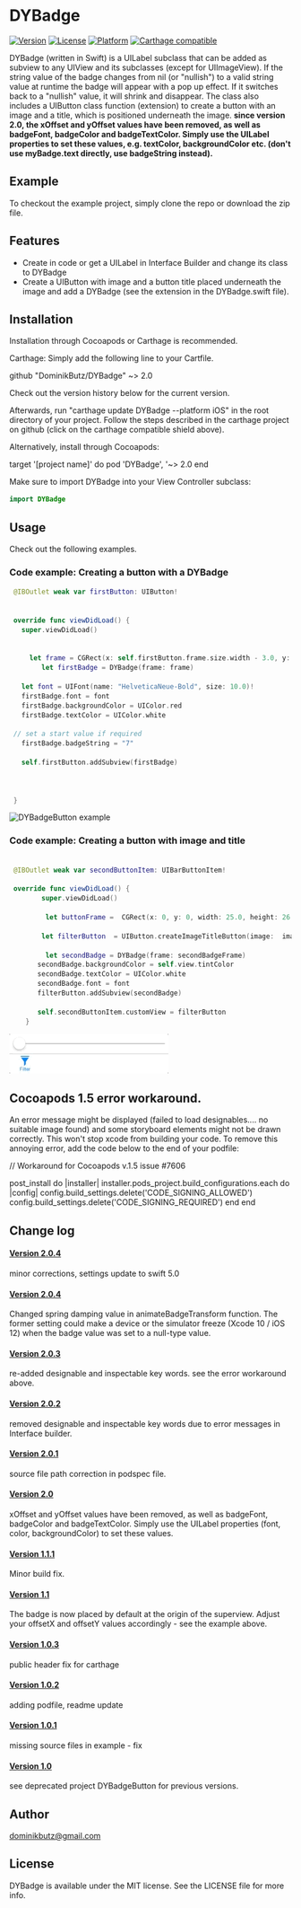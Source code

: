 # DYBadge

[![Version](https://img.shields.io/cocoapods/v/DYBadge.svg?style=flat)](http://cocoapods.org/pods/DYBadge)
[![License](https://img.shields.io/cocoapods/l/DYBadge.svg?style=flat)](http://cocoapods.org/pods/DYBadge)
[![Platform](https://img.shields.io/cocoapods/p/DYBadge.svg?style=flat)](http://cocoapods.org/pods/DYBadge)
[![Carthage compatible](https://img.shields.io/badge/Carthage-compatible-4BC51D.svg?style=flat)](https://github.com/Carthage/Carthage)


 DYBadge (written in Swift) is a UILabel subclass that can be added as subview to any UIView and its subclasses (except for UIImageView). If the string value of the badge changes from nil (or "nullish") to a valid string value at runtime the badge will appear with a pop up effect. If it switches back to a "nullish" value, it will shrink and disappear.
The class also includes a UIButton  class function (extension) to create a button with an image and a title, which is positioned underneath the image. 
**since version 2.0, the xOffset and yOffset values have been removed, as well as badgeFont, badgeColor and badgeTextColor. Simply use the UILabel properties to set these values, e.g. textColor, backgroundColor etc. (don't use myBadge.text directly, use badgeString instead).**

## Example

To checkout the example project, simply clone the repo or download the zip file. 

## Features

* Create in code or get a UILabel in Interface Builder and change its class to DYBadge 
* Create a UIButton with image and a button title placed underneath the image and add a DYBadge (see the extension in the DYBadge.swift file).

## Installation


Installation through Cocoapods or Carthage is recommended. 

Carthage: Simply add the following line to your Cartfile.

github "DominikButz/DYBadge" ~> 2.0

Check out the version history below for the current version.

Afterwards, run "carthage update DYBadge --platform iOS" in the root directory of your project. Follow the steps described in the carthage project on github (click on the carthage compatible shield above). 

Alternatively, install through Cocoapods:

target '[project name]' do
 	pod 'DYBadge', '~> 2.0
end

Make sure to import DYBadge into your View Controller subclass:

```Swift
import DYBadge
```

## Usage

Check out the following examples. 

### Code example: Creating a button with a DYBadge


```Swift
 @IBOutlet weak var firstButton: UIButton! 
 

 override func viewDidLoad() {
   super.viewDidLoad()
   

     let frame = CGRect(x: self.firstButton.frame.size.width - 3.0, y: -5.0, width: 8.0, height: 5.0)
        let firstBadge = DYBadge(frame: frame)
        
   let font = UIFont(name: "HelveticaNeue-Bold", size: 10.0)!   
   firstBadge.font = font
   firstBadge.backgroundColor = UIColor.red
   firstBadge.textColor = UIColor.white
   
 // set a start value if required
   firstBadge.badgeString = "7"
   
   self.firstButton.addSubview(firstBadge)

  
   
 }

```

![DYBadgeButton example](https://github.com/DominikButz/DYBadge.git/gitResources/DYBadgeExample1-small.gif "Badge Button example 1") 

### Code example: Creating a button with image and title

 
```Swift

 @IBOutlet weak var secondButtonItem: UIBarButtonItem!

 override func viewDidLoad() {
	    super.viewDidLoad()
	    
	     let buttonFrame =  CGRect(x: 0, y: 0, width: 25.0, height: 26.0)
    
        let filterButton  = UIButton.createImageTitleButton(image:  imageLiteral(resourceName: "filterButton"), title: "Filter", font: font, frame: buttonFrame, tintColor: self.view.tintColor)      // see extension
	        
		 let secondBadge = DYBadge(frame: secondBadgeFrame)
       secondBadge.backgroundColor = self.view.tintColor
       secondBadge.textColor = UIColor.white
       secondBadge.font = font
       filterButton.addSubview(secondBadge)

       self.secondButtonItem.customView = filterButton
	}
```
![DYBadgeButton example](./gitResources/DYBadgeExample2-small.gif "Badge Button example 2") 


## Cocoapods 1.5 error workaround. 
An error message might be displayed (failed to load designables.... no suitable image found) and some storyboard elements might not be drawn correctly. This won't stop xcode from building your code. To remove this annoying error, add the code below to the end of your podfile:

// Workaround for Cocoapods v.1.5 issue #7606

post_install do |installer|
    installer.pods_project.build_configurations.each do |config|
        config.build_settings.delete('CODE_SIGNING_ALLOWED')
        config.build_settings.delete('CODE_SIGNING_REQUIRED')
    end
end


## Change log
#### [Version 2.0.4](https://github.com/DominikButz/DYBadge/releases/tag/2.0.5)
minor corrections, settings update to swift 5.0 
#### [Version 2.0.4](https://github.com/DominikButz/DYBadge/releases/tag/2.0.4)
Changed spring damping value in animateBadgeTransform function. The former setting 
could make a device or the simulator freeze (Xcode 10 / iOS 12) when the badge value was set to a null-type value. 
#### [Version 2.0.3](https://github.com/DominikButz/DYBadge/releases/tag/2.0.3)
re-added designable and inspectable key words. see the error workaround above. 
#### [Version 2.0.2](https://github.com/DominikButz/DYBadge/releases/tag/2.0.2)
removed designable and inspectable key words due to error messages in Interface builder. 
#### [Version 2.0.1](https://github.com/DominikButz/DYBadge/releases/tag/2.0.1)
source file path correction in podspec file.
#### [Version 2.0](https://github.com/DominikButz/DYBadge/releases/tag/2.0)
xOffset and yOffset values have been removed, as well as badgeFont, badgeColor and badgeTextColor. Simply use the UILabel properties (font, color, backgroundColor) to set these values.
#### [Version 1.1.1](https://github.com/DominikButz/DYBadge/releases/tag/1.1.1)
Minor build fix.
#### [Version 1.1](https://github.com/DominikButz/DYBadge/releases/tag/1.1)
The badge is now placed by default at the origin of the superview. Adjust your offsetX and offsetY values accordingly - see the example above. 
#### [Version 1.0.3](https://github.com/DominikButz/DYBadge/releases/tag/1.0.3)
public header fix for carthage
#### [Version 1.0.2](https://github.com/DominikButz/DYBadge/releases/tag/1.0.2)
adding podfile, readme update

#### [Version 1.0.1](https://github.com/DominikButz/DYBadge/releases/tag/1.0.1)
missing source files in example - fix

#### [Version 1.0](https://github.com/DominikButz/DYBadge/releases/tag/1.0)
see deprecated project DYBadgeButton for previous versions. 


## Author

dominikbutz@gmail.com

## License

DYBadge is available under the MIT license. See the LICENSE file for more info.


